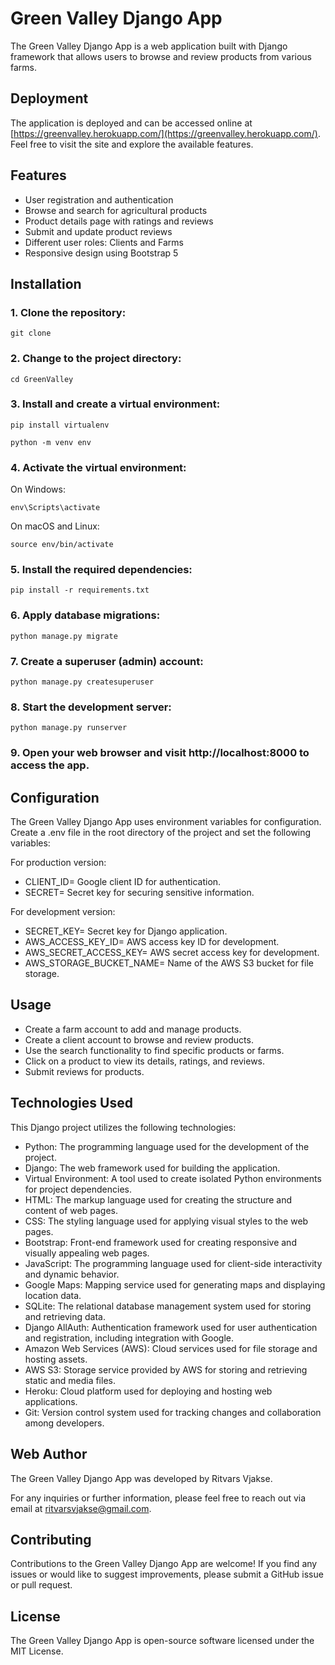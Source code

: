 # Green Valley Django App

The Green Valley Django App is a web application built with Django framework that allows users to browse and review products from various farms.

## Deployment

The application is deployed and can be accessed online at [https://greenvalley.herokuapp.com/](https://greenvalley.herokuapp.com/). Feel free to visit the site and explore the available features.


## Features
- User registration and authentication
- Browse and search for agricultural products
- Product details page with ratings and reviews
- Submit and update product reviews
- Different user roles: Clients and Farms
- Responsive design using Bootstrap 5

## Installation

### 1. Clone the repository:

`git clone`

### 2. Change to the project directory:

`cd GreenValley`

### 3. Install and create a virtual environment:

`pip install virtualenv`

`python -m venv env`

### 4. Activate the virtual environment:

On Windows:

`env\Scripts\activate`

On macOS and Linux:

`source env/bin/activate`

### 5. Install the required dependencies:

`pip install -r requirements.txt`

### 6. Apply database migrations:

`python manage.py migrate`

### 7. Create a superuser (admin) account:

`python manage.py createsuperuser`

### 8. Start the development server:

`python manage.py runserver`

### 9. Open your web browser and visit http://localhost:8000 to access the app.

## Configuration

The Green Valley Django App uses environment variables for configuration. Create a .env file in the root directory of the project and set the following variables:

For production version:

- CLIENT_ID=                  Google client ID for authentication.
- SECRET=                     Secret key for securing sensitive information.

For development version:

- SECRET_KEY=                 Secret key for Django application.
- AWS_ACCESS_KEY_ID=          AWS access key ID for development.
- AWS_SECRET_ACCESS_KEY=      AWS secret access key for development.
- AWS_STORAGE_BUCKET_NAME=    Name of the AWS S3 bucket for file storage.

## Usage
- Create a farm account to add and manage products.
- Create a client account to browse and review products.
- Use the search functionality to find specific products or farms.
- Click on a product to view its details, ratings, and reviews.
- Submit reviews for products.



## Technologies Used

This Django project utilizes the following technologies:

- Python: The programming language used for the development of the project.
- Django: The web framework used for building the application.
- Virtual Environment: A tool used to create isolated Python environments for project dependencies.
- HTML: The markup language used for creating the structure and content of web pages.
- CSS: The styling language used for applying visual styles to the web pages.
- Bootstrap: Front-end framework used for creating responsive and visually appealing web pages.
- JavaScript: The programming language used for client-side interactivity and dynamic behavior.
- Google Maps: Mapping service used for generating maps and displaying location data.
- SQLite: The relational database management system used for storing and retrieving data.
- Django AllAuth: Authentication framework used for user authentication and registration, including integration with Google.
- Amazon Web Services (AWS): Cloud services used for file storage and hosting assets.
- AWS S3: Storage service provided by AWS for storing and retrieving static and media files.
- Heroku: Cloud platform used for deploying and hosting web applications.
- Git: Version control system used for tracking changes and collaboration among developers.

## Web Author

The Green Valley Django App was developed by Ritvars Vjakse.

For any inquiries or further information, please feel free to reach out via email at ritvarsvjakse@gmail.com.

## Contributing
Contributions to the Green Valley Django App are welcome! If you find any issues or would like to suggest improvements, please submit a GitHub issue or pull request.

## License
The Green Valley Django App is open-source software licensed under the MIT License.
